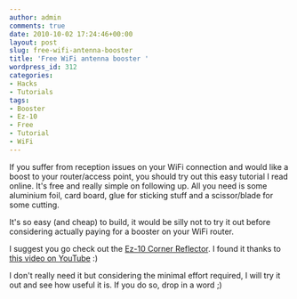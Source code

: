 ```yaml
---
author: admin
comments: true
date: 2010-10-02 17:24:46+00:00
layout: post
slug: free-wifi-antenna-booster
title: 'Free WiFi antenna booster '
wordpress_id: 312
categories:
- Hacks
- Tutorials
tags:
- Booster
- Ez-10
- Free
- Tutorial
- WiFi
---
```


If you suffer from reception issues on your WiFi connection and would like a boost to your router/access point, you should try out this easy tutorial I read online. It's free and really simple on following up. All you need is some aluminium foil, card board, glue for sticking stuff and a scissor/blade for some cutting.

It's so easy (and cheap) to build, it would be silly not to try it out before considering actually paying for a booster on your WiFi router.

I suggest you go check out the [Ez-10 Corner Reflector](http://freeantennas.com/projects/Ez-10/). I found it thanks to [this video on YouTube](http://www.youtube.com/watch?v=YOBfxbpxosA) :)

I don't really need it but considering the minimal effort required, I will try it out and see how useful it is. If you do so, drop in a word ;)
